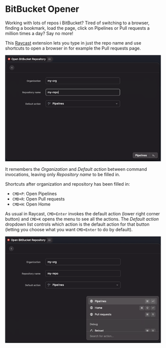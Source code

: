 # BitBucket Opener

Working with lots of repos i BitBucket? Tired of switching to a browser, finding a bookmark, load the page, click on Pipelines or Pull requests a million times a day? Say no more!

This [Raycast](https://www.raycast.com/) extension lets you type in just the repo name and use shortcuts to open a browser in for example the Pull requests page.

![](./docs/images/mainscreen.png)

It remembers the _Organization_ and _Default action_ between command invocations, leaving only _Repository name_ to be filled in.

Shortcuts after organization and repository has been filled in:

- `CMD+P`: Open Pipelines
- `CMD+R`: Open Pull requests
- `CMD+H`: Open Home

As usual in Raycast, `CMD+Enter` invokes the default action (lower right corner button) and `CMD+K` opens the menu to see all the actions. The _Default action_ dropdown list controls which action is the default action for that button (letting you choose what you want `CMD+Enter` to do by default).

![](./docs/images/actions.png)
